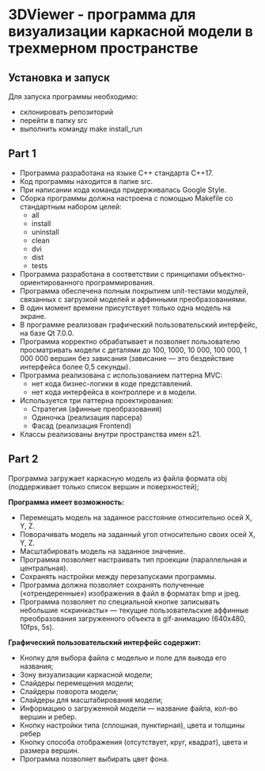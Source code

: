 # 3DViewer - программа для визуализации каркасной модели в трехмерном пространстве

## Установка и запуск
Для запуска программы необходимо:
- склонировать репозиторий
- перейти в папку src
- выполнить команду make install_run

## Part 1
- Программа разработана на языке C++ стандарта C++17.
- Код программы  находится в папке src.
- При написании кода команда придерживалась Google Style.
- Сборка программы должна настроена с помощью Makefile со стандартным набором целей:
    - all
    - install
    - uninstall
    - clean
    - dvi
    - dist
    - tests
- Программа разработана в соответствии с принципами объектно-ориентированного программирования.
- Программа обеспечена полным покрытием unit-тестами модулей, связанных с загрузкой моделей и аффинными преобразованиями.
- В один момент времени присутствует только одна модель на экране.
- В программе реализован графический пользовательский интерфейс, на базе Qt 7.0.0.
- Программа корректно обрабатывает и позволяет пользователю просматривать модели с деталями до 100, 1000, 10 000, 100 000, 1 000 000 вершин без зависания (зависание — это бездействие интерфейса более 0,5 секунды).
- Программа реализована с использованием паттерна MVC:
    - нет кода бизнес-логики в коде представлений.
    - нет кода интерфейса в контроллере и в модели.
- Используется три паттерна проектирования:
    - Стратегия (афинные преобразования)
    - Одиночка (реализация парсера)
    - Фасад (реализация Frontend)
- Классы реализованы внутри пространства имен s21.

## Part 2
Программа загружает каркасную модель из файла формата obj (поддерживает только список вершин и поверхностей);

**Программа имеет возможность:**

- Перемещать модель на заданное расстояние относительно осей X, Y, Z.
- Поворачивать модель на заданный угол относительно своих осей X, Y, Z.
- Масштабировать модель на заданное значение.
- Программа позволяет настраивать тип проекции (параллельная и центральная).
- Сохранять настройки между перезапусками программы.
- Программа должна позволяет сохранять полученные («отрендеренные») изображения в файл в форматах bmp и jpeg.
- Программа позволяет по специальной кнопке записывать небольшие «скринкасты» — текущие пользовательские аффинные преобразования загруженного объекта в gif-анимацию (640x480, 10fps, 5s).

**Графический пользовательский интерфейс содержит:**

- Кнопку для выбора файла с моделью и поле для вывода его названия;
- Зону визуализации каркасной модели;
- Слайдеры перемещения модели;
- Слайдеры поворота модели;
- Слайдеры для масштабирования модели;
- Информацию о загруженной модели — название файла, кол-во вершин и ребер.
- Кнопку настройки типа (сплошная, пунктирная), цвета и толщины ребер
- Кнопку способа отображения (отсутствует, круг, квадрат), цвета и размера вершин.
- Программа позволяет выбирать цвет фона.
